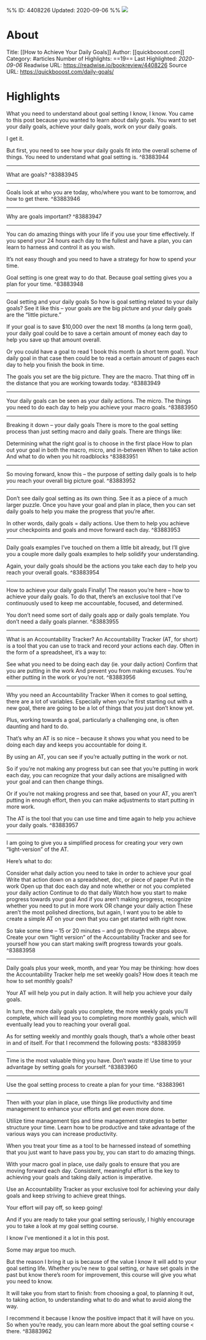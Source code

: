 %%
ID: 4408226
Updated: 2020-09-06
%%
![](https://readwise-assets.s3.amazonaws.com/static/images/article4.6bc1851654a0.png)

# About
Title: [[How to Achieve Your Daily Goals]]
Author: [[quickbooost.com]]
Category: #articles
Number of Highlights: ==19==
Last Highlighted: *2020-09-06*
Readwise URL: https://readwise.io/bookreview/4408226
Source URL: https://quickbooost.com/daily-goals/


# Highlights 
What you need to understand about goal setting
I know, I know. You came to this post because you wanted to learn about daily goals. You want to set your daily goals, achieve your daily goals, work on your daily goals.

I get it.

But first, you need to see how your daily goals fit into the overall scheme of things. You need to understand what goal setting is.  ^83883944

---

What are goals?  ^83883945

---

Goals look at who you are today, who/where you want to be tomorrow, and how to get there.  ^83883946

---

Why are goals important?  ^83883947

---

You can do amazing things with your life if you use your time effectively. If you spend your 24 hours each day to the fullest and have a plan, you can learn to harness and control it as you wish.

It’s not easy though and you need to have a strategy for how to spend your time.

Goal setting is one great way to do that. Because goal setting gives you a plan for your time.  ^83883948

---

Goal setting and your daily goals
So how is goal setting related to your daily goals? See it like this – your goals are the big picture and your daily goals are the “little picture.”

If your goal is to save $10,000 over the next 18 months (a long term goal), your daily goal could be to save a certain amount of money each day to help you save up that amount overall.

Or you could have a goal to read 1 book this month (a short term goal). Your daily goal in that case then could be to read a certain amount of pages each day to help you finish the book in time.

The goals you set are the big picture. They are the macro. That thing off in the distance that you are working towards today.  ^83883949

---

Your daily goals can be seen as your daily actions. The micro. The things you need to do each day to help you achieve your macro goals.  ^83883950

---

Breaking it down – your daily goals
There is more to the goal setting process than just setting macro and daily goals. There are things like:

Determining what the right goal is to choose in the first place
How to plan out your goal in both the macro, micro, and in-between
When to take action
And what to do when you hit roadblocks  ^83883951

---

So moving forward, know this – the purpose of setting daily goals is to help you reach your overall big picture goal.  ^83883952

---

Don’t see daily goal setting as its own thing. See it as a piece of a much larger puzzle. Once you have your goal and plan in place, then you can set daily goals to help you make the progress that you’re after.

In other words, daily goals = daily actions. Use them to help you achieve your checkpoints and goals and move forward each day.  ^83883953

---

Daily goals examples
I’ve touched on them a little bit already, but I’ll give you a couple more daily goals examples to help solidify your understanding.

Again, your daily goals should be the actions you take each day to help you reach your overall goals.  ^83883954

---

How to achieve your daily goals
Finally! The reason you’re here – how to achieve your daily goals. To do that, there’s an exclusive tool that I’ve continuously used to keep me accountable, focused, and determined.

You don’t need some sort of daily goals app or daily goals template. You don’t need a daily goals planner.  ^83883955

---

What is an Accountability Tracker?
An Accountability Tracker (AT, for short) is a tool that you can use to track and record your actions each day. Often in the form of a spreadsheet, it’s a way to:

See what you need to be doing each day (ie. your daily action)
Confirm that you are putting in the work
And prevent you from making excuses. You’re either putting in the work or you’re not.  ^83883956

---

Why you need an Accountability Tracker
When it comes to goal setting, there are a lot of variables. Especially when you’re first starting out with a new goal, there are going to be a lot of things that you just don’t know yet.

Plus, working towards a goal, particularly a challenging one, is often daunting and hard to do.

That’s why an AT is so nice – because it shows you what you need to be doing each day and keeps you accountable for doing it.

By using an AT, you can see if you’re actually putting in the work or not.

So if you’re not making any progress but can see that you’re putting in work each day, you can recognize that your daily actions are misaligned with your goal and can then change things.

Or if you’re not making progress and see that, based on your AT, you aren’t putting in enough effort, then you can make adjustments to start putting in more work.

The AT is the tool that you can use time and time again to help you achieve your daily goals.  ^83883957

---

I am going to give you a simplified process for creating your very own “light-version” of the AT.

Here’s what to do:

Consider what daily action you need to take in order to achieve your goal
Write that action down on a spreadsheet, doc, or piece of paper
Put in the work
Open up that doc each day and note whether or not you completed your daily action
Continue to do that daily
Watch how you start to make progress towards your goal
And if you aren’t making progress, recognize whether you need to put in more work OR change your daily action
These aren’t the most polished directions, but again, I want you to be able to create a simple AT on your own that you can get started with right now.

So take some time – 15 or 20 minutes – and go through the steps above. Create your own “light version” of the Accountability Tracker and see for yourself how you can start making swift progress towards your goals.  ^83883958

---

Daily goals plus your week, month, and year
You may be thinking: how does the Accountability Tracker help me set weekly goals? How does it teach me how to set monthly goals?

Your AT will help you put in daily action. It will help you achieve your daily goals.

In turn, the more daily goals you complete, the more weekly goals you’ll complete, which will lead you to completing more monthly goals, which will eventually lead you to reaching your overall goal.

As for setting weekly and monthly goals though, that’s a whole other beast in and of itself. For that I recommend the following posts:  ^83883959

---

Time is the most valuable thing you have. Don’t waste it! Use time to your advantage by setting goals for yourself.  ^83883960

---

Use the goal setting process to create a plan for your time.  ^83883961

---

Then with your plan in place, use things like productivity and time management to enhance your efforts and get even more done.

Utilize time management tips and time management strategies to better structure your time. Learn how to be productive and take advantage of the various ways you can increase productivity.

When you treat your time as a tool to be harnessed instead of something that you just want to have pass you by, you can start to do amazing things.

With your macro goal in place, use daily goals to ensure that you are moving forward each day. Consistent, meaningful effort is the key to achieving your goals and taking daily action is imperative.

Use an Accountability Tracker as your exclusive tool for achieving your daily goals and keep striving to achieve great things.

Your effort will pay off, so keep going!

And if you are ready to take your goal setting seriously, I highly encourage you to take a look at my goal setting course.

I know I’ve mentioned it a lot in this post.

Some may argue too much.

But the reason I bring it up is because of the value I know it will add to your goal setting life. Whether you’re new to goal setting, or have set goals in the past but know there’s room for improvement, this course will give you what you need to know.

It will take you from start to finish: from choosing a goal, to planning it out, to taking action, to understanding what to do and what to avoid along the way.

I recommend it because I know the positive impact that it will have on you. So when you’re ready, you can learn more about the goal setting course < there.  ^83883962

